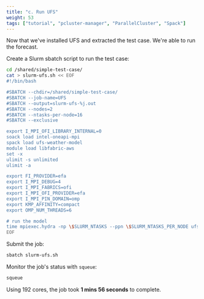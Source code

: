 ```yaml
---
title: "c. Run UFS"
weight: 53
tags: ["tutorial", "pcluster-manager", "ParallelCluster", "Spack"]
---
```


Now that we've installed UFS and extracted the test case. We're able to run the forecast.

Create a Slurm sbatch script to run the test case:

```bash
cd /shared/simple-test-case/
cat > slurm-ufs.sh << EOF
#!/bin/bash

#SBATCH --chdir=/shared/simple-test-case/
#SBATCH --job-name=UFS
#SBATCH --output=slurm-ufs-%j.out
#SBATCH --nodes=2
#SBATCH --ntasks-per-node=16
#SBATCH --exclusive

export I_MPI_OFI_LIBRARY_INTERNAL=0
soack load intel-oneapi-mpi
spack load ufs-weather-model
module load libfabric-aws
set -x
ulimit -s unlimited
ulimit -a

export FI_PROVIDER=efa
export I_MPI_DEBUG=4
export I_MPI_FABRICS=ofi
export I_MPI_OFI_PROVIDER=efa
export I_MPI_PIN_DOMAIN=omp
export KMP_AFFINITY=compact
export OMP_NUM_THREADS=6

# run the model
time mpiexec.hydra -np \$SLURM_NTASKS --ppn \$SLURM_NTASKS_PER_NODE ufs_weather_model
EOF
```

Submit the job:

```bash
sbatch slurm-ufs.sh
```

Monitor the job's status with `squeue`:

```bash
squeue
```

Using 192 cores, the job took **1 mins 56 seconds** to complete.
